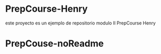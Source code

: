 # PrepCourse-Henry
este proyecto es un ejemplo de repositorio modulo II PrepCourse Henry
# PrepCouse-noReadme
